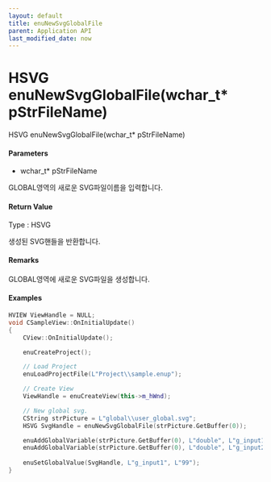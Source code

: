 ```yaml
---
layout: default
title: enuNewSvgGlobalFile
parent: Application API
last_modified_date: now
---
```

# HSVG enuNewSvgGlobalFile\(wchar\_t\* pStrFileName\)

HSVG enuNewSvgGlobalFile\(wchar\_t\* pStrFileName\)

#### Parameters

* wchar\_t\* pStrFileName

GLOBAL영역의 새로운 SVG파일이름을 입력합니다.

#### Return Value

Type : HSVG

생성된 SVG핸들을 반환합니다.

#### Remarks

GLOBAL영역에 새로운 SVG파일을 생성합니다.

#### Examples

```cpp
HVIEW ViewHandle = NULL; 
void CSampleView::OnInitialUpdate() 
{ 
    CView::OnInitialUpdate(); 

    enuCreateProject(); 

    // Load Project
    enuLoadProjectFile(L"Project\\sample.enup"); 

    // Create View
    ViewHandle = enuCreateView(this->m_hWnd); 

    // New global svg. 
    CString strPicture = L"global\\user_global.svg"; 
    HSVG SvgHandle = enuNewSvgGlobalFile(strPicture.GetBuffer(0)); 

    enuAddGlobalVariable(strPicture.GetBuffer(0), L"double", L"g_input1", L"55.45", L"global variable input1");
    enuAddGlobalVariable(strPicture.GetBuffer(0), L"double", L"g_input2", L"55.45", L"global variable input2");
    
    enuSetGlobalValue(SvgHandle, L"g_input1", L"99");
}
```



